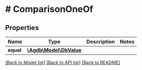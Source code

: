 # # ComparisonOneOf

## Properties

Name | Type | Description | Notes
------------ | ------------- | ------------- | -------------
**equal** | [**\Agdb\Model\DbValue**](DbValue.md) |  |

[[Back to Model list]](../../README.md#models) [[Back to API list]](../../README.md#endpoints) [[Back to README]](../../README.md)
